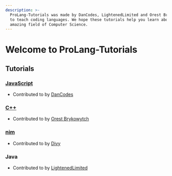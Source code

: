 ```yaml
---
description: >-
  ProLang-Tutorials was made by DanCodes, LightenedLimited and Orest Brykowytch
  to teach coding languages. We hope these tutorials help you learn about the
  amazing field of Computer Science.
---
```


# Welcome to ProLang-Tutorials

## Tutorials

### [JavaScript](javascript/)

* Contributed to by [DanCodes](https://dancodes.online)

### [C++](cpp/)

* Contributed to by [Orest Brykowytch](https://orestbrykowytch.github.io)

### [nim](nim/)

* Contributed to by [Divy](https://github.com/divy-work)

### Java

* Contributed to by [LightenedLimited](https://github.com/LightenedLimited)

